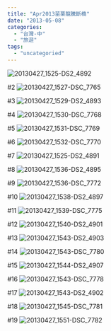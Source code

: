 ```yaml
---
title: "Apr2013苗栗龍騰斷橋"
date: "2013-05-08"
categories: 
  - "台灣-中"
  - "旅遊"
tags: 
  - "uncategoried"
---
```


![20130427_1525-DS2_4892](images/8702654707_a51c98ac18.jpg)

#2 ![20130427_1527-DSC_7765](images/8703775906_0dd2862986.jpg)

#3 ![20130427_1529-DS2_4893](images/8702654457_c0390de8cf.jpg)

#4 ![20130427_1530-DSC_7768](images/8702654387_13d07af1f9.jpg)

#5 ![20130427_1531-DSC_7769](images/8702654289_b123a07018.jpg)

#6 ![20130427_1532-DSC_7770](images/8703775532_0265ae428a.jpg)

#7 ![20130427_1525-DS2_4891](images/8702654819_8c3f71ae67.jpg)

#8 ![20130427_1536-DS2_4895](images/8703775430_82f757becb.jpg)

#9 ![20130427_1536-DSC_7772](images/8703775324_4ab0525fce.jpg)

#10 ![20130427_1538-DS2_4897](images/8703775118_94648ea545.jpg)

#11 ![20130427_1539-DSC_7775](images/8703775010_923fba978d.jpg)

#12 ![20130427_1540-DS2_4901](images/8703774798_69ea858463.jpg)

#13 ![20130427_1543-DS2_4903](images/8703774386_a563de21b5.jpg)

#14 ![20130427_1543-DSC_7780](images/8703774276_9e8dc51f37.jpg)

#15 ![20130427_1544-DS2_4907](images/8702652761_a13280419b.jpg)

#16 ![20130427_1543-DSC_7778](images/8702653247_53688eb803.jpg)

#17 ![20130427_1543-DS2_4902](images/8703774638_aabf4a9c9d.jpg)

#18 ![20130427_1545-DSC_7781](images/8702652641_45ce637cf6.jpg)

#19 ![20130427_1551-DSC_7782](images/8703773838_c108ba8447.jpg)
